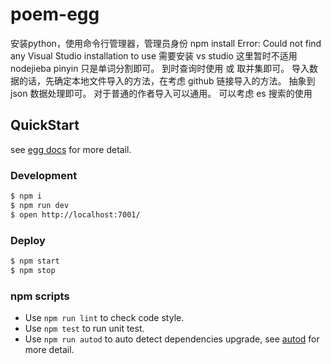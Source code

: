 # poem-egg
安装python，使用命令行管理器，管理员身份 npm install 
 Error: Could not find any Visual Studio installation to use
需要安装 vs studio
这里暂时不适用 nodejieba pinyin 只是单词分割即可。
到时查询时使用 或 取并集即可。
导入数据的话，先确定本地文件导入的方法，在考虑 github 链接导入的方法。
抽象到 json 数据处理即可。
对于普通的作者导入可以通用。
可以考虑 es 搜索的使用
## QuickStart

<!-- add docs here for user -->

see [egg docs][egg] for more detail.

### Development

```bash
$ npm i
$ npm run dev
$ open http://localhost:7001/
```

### Deploy

```bash
$ npm start
$ npm stop
```

### npm scripts

- Use `npm run lint` to check code style.
- Use `npm test` to run unit test.
- Use `npm run autod` to auto detect dependencies upgrade, see [autod](https://www.npmjs.com/package/autod) for more detail.


[egg]: https://eggjs.org